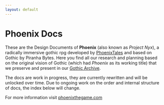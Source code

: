 ```yaml
---
layout: default
---
```


# Phoenix Docs

These are the Design Documents of **Phoenix** (also known as *Project Nyx*), a radically immersive gothic rpg developed by [PhoenixTales](https://phoenixtales.de) and based on Gothic by Piranha Bytes. Here you find all our research and planning based on the original vision of Gothic (which had *Phoenix* as its working title) that we preserve and present in our [Gothic Archive](https://gothicarchive.org). 

The docs are work in progress, they are currently rewritten and will be unlocked over time. Due to ongoing work on the order and internal structure of docs, the index below will change. 

For more information visit [phoenixthegame.com](https://phoenixthegame,com)



